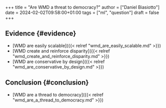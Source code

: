 +++
title = "Are WMD a threat to democracy?"
author = ["Daniel Biasiotto"]
date = 2024-02-02T09:58:00+01:00
tags = ["ml", "question"]
draft = false
+++

## Evidence {#evidence}

-   [WMD are easily scalable]({{< relref "wmd_are_easily_scalable.md" >}})
-   [WMD create and reinforce disparity]({{< relref "wmd_create_and_reinforce_disparity.md" >}})
-   [WMD are conservative by design]({{< relref "wmd_are_conservative_by_design.md" >}})


## Conclusion {#conclusion}

-   [WMD are a thread to democracy]({{< relref "wmd_are_a_thread_to_democracy.md" >}})
